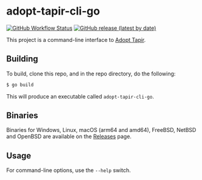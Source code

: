 # adopt-tapir-cli-go

[![GitHub Workflow Status](https://img.shields.io/github/workflow/status/clementi/adopt-tapir-cli-go/Go)](https://github.com/clementi/adopt-tapir-cli-go/actions/workflows/go.yml)
[![GitHub release (latest by date)](https://img.shields.io/github/v/release/clementi/adopt-tapir-cli-go)](https://github.com/clementi/adopt-tapir-cli-go/releases)

This project is a command-line interface to [Adopt Tapir](https://adopt-tapir.softwaremill.com).

## Building

To build, clone this repo, and in the repo directory, do the following:

```sh
$ go build
```

This will produce an executable called `adopt-tapir-cli-go`.

## Binaries

Binaries for Windows, Linux, macOS (arm64 and amd64), FreeBSD, NetBSD and OpenBSD are available on the [Releases](https://github.com/clementi/adopt-tapir-cli-go/releases) page.

## Usage

For command-line options, use the `--help` switch.
